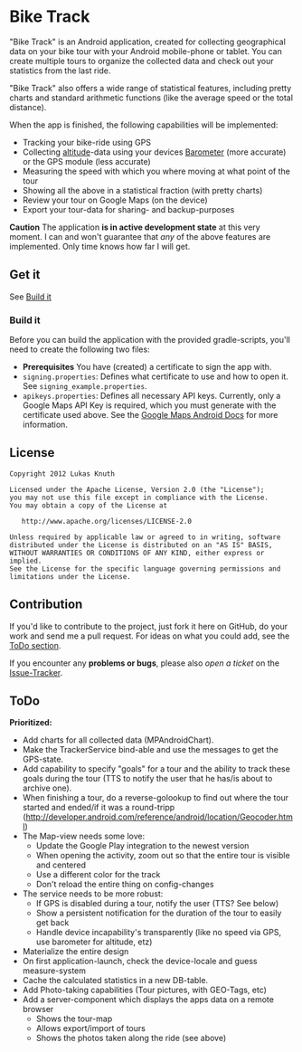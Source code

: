 # Bike Track

"Bike Track" is an Android application, created for collecting geographical data on your bike tour with your Android mobile-phone or tablet. You can create multiple tours to organize the collected data and check out your statistics from the last ride.

"Bike Track" also offers a wide range of statistical features, including pretty charts and standard arithmetic functions (like the average speed or the total distance).

When the app is finished, the following capabilities will be implemented:

* Tracking your bike-ride using GPS
* Collecting [altitude](http://en.wikipedia.org/wiki/Altitude)-data using your devices [Barometer](http://en.wikipedia.org/wiki/Barometer) (more accurate) or the GPS module (less accurate)
* Measuring the speed with which you where moving at what point of the tour
* Showing all the above in a statistical fraction (with pretty charts)
* Review your tour on Google Maps (on the device)
* Export your tour-data for sharing- and backup-purposes

**Caution** The application **is in active development state** at this very moment. I can and won't guarantee that *any* of the above features are implemented. Only time knows how far I will get.

## Get it

See [Build it](#build-it)

### Build it

Before you can build the application with the provided gradle-scripts, you'll need to create the following two files:

* **Prerequisites** You have (created) a certificate to sign the app with.
* `signing.properties`: Defines what certificate to use and how to open it. See `signing_example.properties`.
* `apikeys.properties`: Defines all necessary API keys. Currently, only a Google Maps API Key is required, which you must generate with the certificate used above. See the [Google Maps Android Docs](https://developers.google.com/maps/documentation/android-api/signup) for more information.

## License

    Copyright 2012 Lukas Knuth

    Licensed under the Apache License, Version 2.0 (the "License");
    you may not use this file except in compliance with the License.
    You may obtain a copy of the License at

       http://www.apache.org/licenses/LICENSE-2.0

    Unless required by applicable law or agreed to in writing, software
    distributed under the License is distributed on an "AS IS" BASIS,
    WITHOUT WARRANTIES OR CONDITIONS OF ANY KIND, either express or implied.
    See the License for the specific language governing permissions and
    limitations under the License.

## Contribution

If you'd like to contribute to the project, just fork it here on GitHub, do your work and send me a pull request. For ideas on what you could add, see the [ToDo section](#todo).

If you encounter any **problems or bugs**, please also *open a ticket* on the [Issue-Tracker](https://github.com/LukasKnuth/bike-track/issues).

## ToDo

**Prioritized:**

* Add charts for all collected data (MPAndroidChart).
* Make the TrackerService bind-able and use the messages to get the GPS-state.
* Add capability to specify "goals" for a tour and the ability to track these goals during the tour (TTS to notify the user that he has/is about to archive one).
* When finishing a tour, do a reverse-golookup to find out where the tour started and ended/if it was a round-tripp (http://developer.android.com/reference/android/location/Geocoder.html)
* The Map-view needs some love:
    * Update the Google Play integration to the newest version
    * When opening the activity, zoom out so that the entire tour is visible and centered
    * Use a different color for the track
    * Don't reload the entire thing on config-changes
* The service needs to be more robust:
    * If GPS is disabled during a tour, notify the user (TTS? See below)
    * Show a persistent notification for the duration of the tour to easily get back
    * Handle device incapability's transparently (like no speed via GPS, use barometer for altitude, etz)
* Materialize the entire design
* On first application-launch, check the device-locale and guess measure-system
* Cache the calculated statistics in a new DB-table.
* Add Photo-taking capabilities (Tour pictures, with GEO-Tags, etc)
* Add a server-component which displays the apps data on a remote browser
    * Shows the tour-map
    * Allows export/import of tours
    * Shows the photos taken along the ride (see above)
